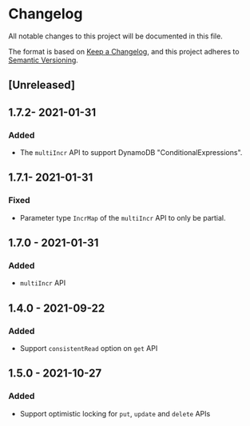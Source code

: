 # Changelog

All notable changes to this project will be documented in this file.

The format is based on [Keep a Changelog](https://keepachangelog.com/en/1.0.0/),
and this project adheres to
[Semantic Versioning](https://semver.org/spec/v2.0.0.html).

## [Unreleased]

## 1.7.2- 2021-01-31

### Added

- The `multiIncr` API to support DynamoDB "ConditionalExpressions".

## 1.7.1- 2021-01-31

### Fixed

- Parameter type `IncrMap` of the `multiIncr` API to only be partial.

## 1.7.0 - 2021-01-31

### Added

- `multiIncr` API

## 1.4.0 - 2021-09-22

### Added

- Support `consistentRead` option on `get` API

## 1.5.0 - 2021-10-27

### Added

- Support optimistic locking for `put`, `update` and `delete` APIs
